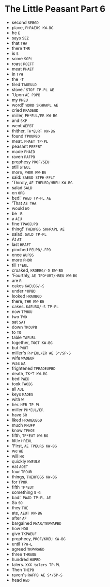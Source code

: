 # The Little Peasant Part 6

* second `SEBGD`
* place, `PHRAEUS KW-BG`
* he `E`
* says `SEZ`
* that `THA`
* there `THR`
* is `S`
* some `SOPL`
* roast `ROEFT`
* meat `PHAET`
* in `TPH`
* the `-T`
* tiled `TAOEULD`
* stove.' `STOF TP-PL AE`
* 'Upon `AE POPB`
* my `PHEU`
* word!' `WORD SKHRAPL AE`
* cried `KRAOEUD`
* miller, `PH*EUL/ER KW-BG`
* and `SKP`
* went `WEPBT`
* thither, `TH*EURT KW-BG`
* found `TPOUPBD`
* meat. `PHAET TP-PL`
* peasant `PEFPBT`
* made `PHAED`
* raven `RAFPB`
* prophesy `PROF/SEU`
* still `STEUL`
* more, `PHOR KW-BG`
* said: `SAEUD STPH-FPLT`
* 'Thirdly, `AE THEURD/HREU KW-BG`
* salad `SALD`
* on `OPB`
* bed.' `PWED TP-PL AE`
* 'That `AE THA`
* would `WO`
* be `-B`
* a `AEU`
* fine `TPAOEUPB`
* thing!' `THEUPBG SKHRAPL AE`
* salad. `SALD TP-PL`
* At `AT`
* last `HRAFT`
* pinched `PEUPB/-FPD`
* once `WUPBS`
* more `PHOR`
* till `T*EUL`
* croaked, `KROEBG/-D KW-BG`
* 'Fourthly, `AE TPO*URT/HREU KW-BG`
* are `R`
* cakes `KAEUBG/-S`
* under `*UPBD`
* looked `HRAOBGD`
* there, `THR KW-BG`
* cakes. `KAEUBG/-S TP-PL`
* now `TPHOU`
* two `TWO`
* sat `SAT`
* down `TKOUPB`
* to `TO`
* table `TAEUBL`
* together, `TOGT KW-BG`
* but `PWUT`
* miller's `PH*EUL/ER AE S*/SP-S`
* wife `WAOEUF`
* was `WA`
* frightened `TPRAOEUPBD`
* death, `TK*T KW-BG`
* bed `PWED`
* took `TAOBG`
* all `AUL`
* keys `KAOES`
* with `W`
* her. `HER TP-PL`
* miller `PH*EUL/ER`
* have `SR`
* liked `HRAOEUBGD`
* much `PHUFP`
* know `TPHOE`
* fifth, `TP*EUT KW-BG`
* little `HREUL`
* 'First, `AE TPEURS KW-BG`
* we `WE`
* will `HR`
* quickly `KWEULG`
* eat `AOET`
* four `TPOUR`
* things, `THEUPBGS KW-BG`
* for `TPOR`
* fifth `TP*EUT`
* something `S-G`
* bad.' `PWAD TP-PL AE`
* So `SO`
* they `THE`
* ate, `AEUT KW-BG`
* after `AF`
* bargained `PWAR/TKPWAPBD`
* how `HOU`
* give `TKPWEUF`
* prophecy, `PROF/KREU KW-BG`
* until `TPH-L`
* agreed `TKPWRAED`
* three `THRAOE`
* hundred `HUPBD`
* talers. `XXX talers TP-PL`
* Then `THEPB`
* raven's `RAFPB AE S*/SP-S`
* head `HED`
